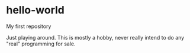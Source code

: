 # hello-world
My first repository

Just playing around. This is mostly a hobby, never really intend to do any 
"real" programming for sale.
